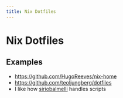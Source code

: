 ```yaml
---
title: Nix Dotfiles
---
```


# Nix Dotfiles

## Examples
- https://github.com/HugoReeves/nix-home
- https://github.com/teoljungberg/dotfiles
- I like how
  [siriobalmelli](https://github.com/siriobalmelli/toolbench/tree/884b418a7096b8ba12c6efa8a7a5669978182c05)
  handles scripts
